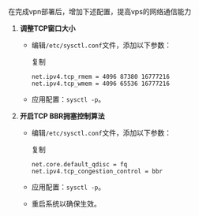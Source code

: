 在完成vpn部署后，增加下述配置，提高vps的网络通信能力

1. **调整TCP窗口大小**

   - 编辑`/etc/sysctl.conf`文件，添加以下参数：

     复制

     ```
     net.ipv4.tcp_rmem = 4096 87380 16777216
     net.ipv4.tcp_wmem = 4096 65536 16777216
     ```

   - 应用配置：`sysctl -p`。

2. **开启TCP BBR拥塞控制算法**

   - 编辑`/etc/sysctl.conf`文件，添加以下参数：

     复制

     ```
     net.core.default_qdisc = fq
     net.ipv4.tcp_congestion_control = bbr
     ```

   - 应用配置：`sysctl -p`。

   - 重启系统以确保生效。